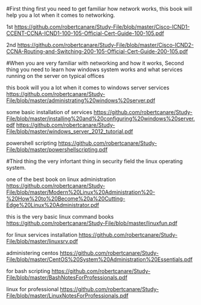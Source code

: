 #First thing first you need to get familiar how network works, this book will help you a lot when it comes to networking.

  1st
  https://github.com/robertcanare/Study-File/blob/master/Cisco-ICND1-CCENT-CCNA-ICND1-100-105-Official-Cert-Guide-100-105.pdf

  2nd
  https://github.com/robertcanare/Study-File/blob/master/Cisco-ICND2-CCNA-Routing-and-Switching-200-105-Official-Cert-Guide-200-105.pdf

#When you are very familiar with networking and how it works, Second thing you need to learn how windows system works and what services running on the server on typical offices

  this book will you a lot when it comes to windows server services
  https://github.com/robertcanare/Study-File/blob/master/administrating%20windows%20server.pdf

  some basic installation of services
  https://github.com/robertcanare/Study-File/blob/master/installing%20and%20configuring%20windows%20server.pdf
  https://github.com/robertcanare/Study-File/blob/master/windows_server_2012_tutorial.pdf

  powershell scripting
  https://github.com/robertcanare/Study-File/blob/master/powershellscripting.pdf

#Third thing the very infortant thing in security field the linux operating system.

  one of the best book on linux administration
  https://github.com/robertcanare/Study-File/blob/master/Modern%20Linux%20Administration%20-%20How%20to%20Become%20a%20Cutting-Edge%20Linux%20Administrator.pdf

  this is the very basic linux command books
  https://github.com/robertcanare/Study-File/blob/master/linuxfun.pdf

  for linux services installation
  https://github.com/robertcanare/Study-File/blob/master/linuxsrv.pdf

  administering centos
  https://github.com/robertcanare/Study-File/blob/master/CentOS%20System%20Administration%20Essentials.pdf

  for bash scripting
  https://github.com/robertcanare/Study-File/blob/master/BashNotesForProfessionals.pdf

  linux for professional
  https://github.com/robertcanare/Study-File/blob/master/LinuxNotesForProfessionals.pdf

